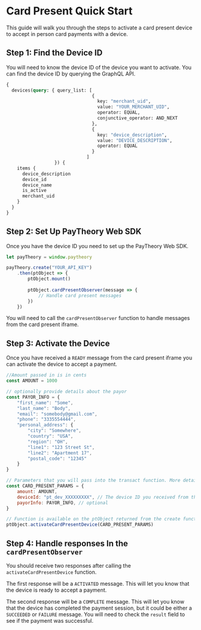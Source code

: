 # Card Present Quick Start

This guide will walk you through the steps to activate a card present device to accept in person card payments with a device.

## Step 1: Find the Device ID

You will need to know the device ID of the device you want to activate. You can find the device ID by querying the GraphQL API.

```graphql
{
  devices(query: { query_list: [
                                {
                                  key: "merchant_uid",
                                  value: "YOUR_MERCHANT_UID",
                                  operator: EQUAL,
                                  conjunctive_operator: AND_NEXT
                                },
                                {
                                  key: "device_description",
                                  value: "DEVICE_DESCRIPTION",
                                  operator: EQUAL
                                }
                              ]
                  }) {
    items {
      device_description
      device_id
      device_name
      is_active
      merchant_uid
    }
  }
}
```

## Step 2: Set Up PayTheory Web SDK

Once you have the device ID you need to set up the PayTheory Web SDK.

```javascript
let payTheory = window.paytheory

payTheory.create("YOUR_API_KEY")
    .then(ptObject => {
        ptObject.mount()
      
        ptObject.cardPresentObserver(message => {
            // Handle card present messages
        })
    })
```

You will need to call the `cardPresentObserver` function to handle messages from the card present iframe.

## Step 3: Activate the Device

Once you have received a `READY` message from the card present iframe you can activate the device to accept a payment.

```javascript
//Amount passed in is in cents
const AMOUNT = 1000

// optionally provide details about the payor
const PAYOR_INFO = {
    "first_name": "Some",
    "last_name": "Body",
    "email": "somebody@gmail.com",
    "phone": "3335554444",
    "personal_address": {
        "city": "Somewhere",
        "country": "USA",
        "region": "OH",
        "line1": "123 Street St",
        "line2": "Apartment 17",
        "postal_code": "12345"
    }
}

// Parameters that you will pass into the transact function. More details below.
const CARD_PRESENT_PARAMS = {
    amount: AMOUNT,
    deviceId: "pt_dev_XXXXXXXXX", // The device ID you received from the GraphQL query in Step 1
    payorInfo: PAYOR_INFO, // optional
}

// Function is available on the ptObject returned from the create function in Step 2
ptObject.activateCardPresentDevice(CARD_PRESENT_PARAMS)
```

## Step 4: Handle responses In the `cardPresentObserver`

You should receive two responses after calling the `activateCardPresentDevice` function.  

The first response will be a `ACTIVATED` message. This will let you know that the device is ready to accept a payment.

The second response will be a `COMPLETE` message. This will let you know that the device has completed the payment session, but it could be either a `SUCCEEDED` or `FAILURE` message. You will need to check the `result` field to see if the payment was successful.




